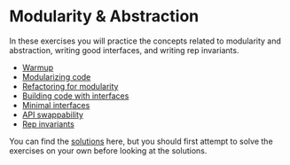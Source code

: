 # Modularity & Abstraction

In these exercises you will practice the concepts related to modularity and abstraction, writing good interfaces, and writing rep invariants.

- [Warmup](./ex01.md)
- [Modularizing code](./ex02.md)
- [Refactoring for modularity](./ex03.md)
- [Building code with interfaces](./ex04.md)
- [Minimal interfaces](./ex05.md)
- [API swappability](./ex06.md)
- [Rep invariants](./ex07.md)

You can find the [solutions](solutions) here, but you should first attempt to solve the exercises on your own before looking at the solutions.
